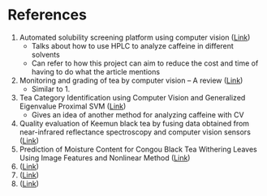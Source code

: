 # References

1. Automated solubility screening platform using computer vision ([Link](https://www.cell.com/iscience/fulltext/S2589-0042(21)00144-9))
    * Talks about how to use HPLC to analyze caffeine in different solvents
    * Can refer to how this project can aim to reduce the cost and time of having to do what the article mentions
2. Monitoring and grading of tea by computer vision – A review ([Link](https://www.sciencedirect.com/science/article/pii/S0260877411002093?casa_token=in0887OrwHQAAAAA:C7fCpo_TT3fC8kemWKhh8IAFRqtEMvyE72sfaOb5upzLC93i_997S_f3G4KgS6LOamUxmkF5gK4))
    * Similar to 1.
3. Tea Category Identification using Computer Vision and Generalized Eigenvalue Proximal SVM ([Link](https://content.iospress.com/articles/fundamenta-informaticae/fi1495))
    * Gives an idea of another method for analyzing caffeine with CV
4. Quality evaluation of Keemun black tea by fusing data obtained from near-infrared reflectance spectroscopy and computer vision sensors ([Link](https://www.sciencedirect.com/science/article/pii/S1386142521000986?casa_token=bYCVkcj_klEAAAAA:_YvXJLVi7iOdsDEZ3D7tTIGfzL101RjLUU33EsmVg3yVO3HsqxoW9JLWUkJfOy4_DvN0utu7CLE))
5. Prediction of Moisture Content for Congou Black Tea Withering Leaves Using Image Features and Nonlinear Method ([Link](https://www.proquest.com/scholarly-journals/prediction-moisture-content-congou-black-tea/docview/2041130735/se-2))
2. ([Link]())
2. ([Link]())
2. ([Link]())
